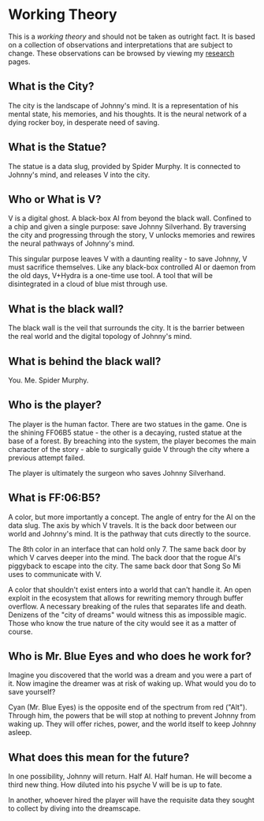 # Working Theory

This is a *working theory* and should not be taken as outright fact. It is based
on a collection of observations and interpretations that are subject to change.
These observations can be browsed by viewing my [research](Research/Around%20The%20City/alt-cyberspace-mapping.md) pages.

## What is the City?

The city is the landscape of Johnny's mind. It is a representation of his mental
state, his memories, and his thoughts. It is the neural network of a dying
rocker boy, in desperate need of saving.

## What is the Statue?

The statue is a data slug, provided by Spider Murphy. It is connected to Johnny's
mind, and releases V into the city.

## Who or What is V?

V is a digital ghost. A black-box AI from beyond the black wall. Confined to a
chip and given a single purpose: save Johnny Silverhand. By traversing the city
and progressing through the story, V unlocks memories and rewires the neural
pathways of Johnny's mind.

This singular purpose leaves V with a daunting reality - to save Johnny, V must
sacrifice themselves. Like any black-box controlled AI or daemon from the old
days, V+Hydra is a one-time use tool. A tool that will be disintegrated in a
cloud of blue mist through use.

## What is the black wall?

The black wall is the veil that surrounds the city. It is the barrier between the
real world and the digital topology of Johnny's mind.

## What is behind the black wall?

You. Me. Spider Murphy.

## Who is the player?

The player is the human factor. There are two statues in the game. One is the
shining FF06B5 statue - the other is a decaying, rusted statue at the base of
a forest. By breaching into the system, the player becomes the main character of
the story - able to surgically guide V through the city where a previous attempt
failed.

The player is ultimately the surgeon who saves Johnny Silverhand.

## What is FF:06:B5?

A color, but more importantly a concept. The angle of entry for the AI on the
data slug. The axis by which V travels. It is the back door between our world and
Johnny's mind. It is the pathway that cuts directly to the source.

The 8th color in an interface that can hold only 7. The same back door by which
V carves deeper into the mind. The back door that the rogue AI's piggyback to
escape into the city. The same back door that Song So Mi uses to communicate
with V.

A color that shouldn't exist enters into a world that can't handle it. An open
exploit in the ecosystem that allows for rewriting memory through buffer overflow.
A necessary breaking of the rules that separates life and death. Denizens of the
"city of dreams" would witness this as impossible magic. Those who know the true
nature of the city would see it as a matter of course.

## Who is Mr. Blue Eyes and who does he work for?

Imagine you discovered that the world was a dream and you were a part of it. Now
imagine the dreamer was at risk of waking up. What would you do to save yourself?

Cyan (Mr. Blue Eyes) is the opposite end of the spectrum from red ("Alt"). Through
him, the powers that be will stop at nothing to prevent Johnny from waking up.
They will offer riches, power, and the world itself to keep Johnny asleep.

## What does this mean for the future?

In one possibility, Johnny will return. Half AI. Half human. He will become a
third new thing. How diluted into his psyche V will be is up to fate.

In another, whoever hired the player will have the requisite data they sought to
collect by diving into the dreamscape.
